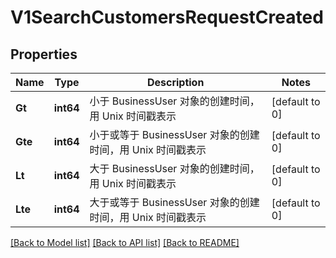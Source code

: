 # V1SearchCustomersRequestCreated

## Properties
Name | Type | Description | Notes
------------ | ------------- | ------------- | -------------
**Gt** | **int64** | 小于 BusinessUser 对象的创建时间，用 Unix 时间戳表示 | [default to 0]
**Gte** | **int64** | 小于或等于 BusinessUser 对象的创建时间，用 Unix 时间戳表示 | [default to 0]
**Lt** | **int64** | 大于 BusinessUser 对象的创建时间，用 Unix 时间戳表示 | [default to 0]
**Lte** | **int64** | 大于或等于 BusinessUser 对象的创建时间，用 Unix 时间戳表示 | [default to 0]

[[Back to Model list]](../README.md#documentation-for-models) [[Back to API list]](../README.md#documentation-for-api-endpoints) [[Back to README]](../README.md)



